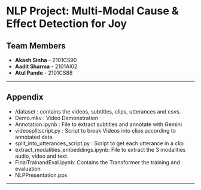 # NLP Project: Multi-Modal Cause & Effect Detection for Joy

## Team Members
- **Akash Sinha** - 2101CS90  
- **Aadit Sharma** - 2101AI02  
- **Atul Pande** - 2101CS88  

---

## Appendix

- /dataset : contains the videos, subtitles, clips, utterances and csvs.
- Demo.mkv : Video Demonstration
- Annotation.ipynb : File to extract subtitles and annotate with Gemini
- videosplitscript.py : Script to break Videos into clips according to annotated data
- split_into_utterances_script.py : Script to get each utterance in a clip
- extract_modalities_embeddings.ipynb: File to extract the 3 modalities audio, video and text.
- FinalTrainandEval.ipynb: Contains the Transformer the training and evaluation
- NLPPresentation.ppx 
---
